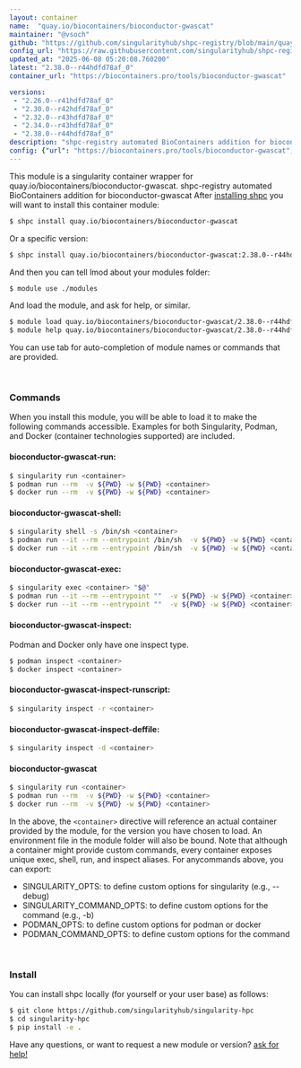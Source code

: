 ```yaml
---
layout: container
name:  "quay.io/biocontainers/bioconductor-gwascat"
maintainer: "@vsoch"
github: "https://github.com/singularityhub/shpc-registry/blob/main/quay.io/biocontainers/bioconductor-gwascat/container.yaml"
config_url: "https://raw.githubusercontent.com/singularityhub/shpc-registry/main/quay.io/biocontainers/bioconductor-gwascat/container.yaml"
updated_at: "2025-06-08 05:20:08.760200"
latest: "2.38.0--r44hdfd78af_0"
container_url: "https://biocontainers.pro/tools/bioconductor-gwascat"

versions:
 - "2.26.0--r41hdfd78af_0"
 - "2.30.0--r42hdfd78af_0"
 - "2.32.0--r43hdfd78af_0"
 - "2.34.0--r43hdfd78af_0"
 - "2.38.0--r44hdfd78af_0"
description: "shpc-registry automated BioContainers addition for bioconductor-gwascat"
config: {"url": "https://biocontainers.pro/tools/bioconductor-gwascat", "maintainer": "@vsoch", "description": "shpc-registry automated BioContainers addition for bioconductor-gwascat", "latest": {"2.38.0--r44hdfd78af_0": "sha256:5975ad01c42de040f2dfd5e2b16eef8c9732f9636c68a6a80dc7be18d482ede5"}, "tags": {"2.26.0--r41hdfd78af_0": "sha256:8e41b2299d783021f0f4b1154580aecf34624358644c2ec50ba5085b6a1c4724", "2.30.0--r42hdfd78af_0": "sha256:3758b2b32f4027ba6f4ccdeb51d0a0f15d6133d7711d2e7ba2420e68e0f5012d", "2.32.0--r43hdfd78af_0": "sha256:fb4b120ca6371d669a0b93c08a518928dcf964d3b146adc2a26ff965272cee1e", "2.34.0--r43hdfd78af_0": "sha256:a48a97ca9e32e868d9a0713b0f1a623b0d6c6050798cf6e8a12234c2d830d3f8", "2.38.0--r44hdfd78af_0": "sha256:5975ad01c42de040f2dfd5e2b16eef8c9732f9636c68a6a80dc7be18d482ede5"}, "docker": "quay.io/biocontainers/bioconductor-gwascat"}
---
```


This module is a singularity container wrapper for quay.io/biocontainers/bioconductor-gwascat.
shpc-registry automated BioContainers addition for bioconductor-gwascat
After [installing shpc](#install) you will want to install this container module:


```bash
$ shpc install quay.io/biocontainers/bioconductor-gwascat
```

Or a specific version:

```bash
$ shpc install quay.io/biocontainers/bioconductor-gwascat:2.38.0--r44hdfd78af_0
```

And then you can tell lmod about your modules folder:

```bash
$ module use ./modules
```

And load the module, and ask for help, or similar.

```bash
$ module load quay.io/biocontainers/bioconductor-gwascat/2.38.0--r44hdfd78af_0
$ module help quay.io/biocontainers/bioconductor-gwascat/2.38.0--r44hdfd78af_0
```

You can use tab for auto-completion of module names or commands that are provided.

<br>

### Commands

When you install this module, you will be able to load it to make the following commands accessible.
Examples for both Singularity, Podman, and Docker (container technologies supported) are included.

#### bioconductor-gwascat-run:

```bash
$ singularity run <container>
$ podman run --rm  -v ${PWD} -w ${PWD} <container>
$ docker run --rm  -v ${PWD} -w ${PWD} <container>
```

#### bioconductor-gwascat-shell:

```bash
$ singularity shell -s /bin/sh <container>
$ podman run --it --rm --entrypoint /bin/sh  -v ${PWD} -w ${PWD} <container>
$ docker run --it --rm --entrypoint /bin/sh  -v ${PWD} -w ${PWD} <container>
```

#### bioconductor-gwascat-exec:

```bash
$ singularity exec <container> "$@"
$ podman run --it --rm --entrypoint ""  -v ${PWD} -w ${PWD} <container> "$@"
$ docker run --it --rm --entrypoint ""  -v ${PWD} -w ${PWD} <container> "$@"
```

#### bioconductor-gwascat-inspect:

Podman and Docker only have one inspect type.

```bash
$ podman inspect <container>
$ docker inspect <container>
```

#### bioconductor-gwascat-inspect-runscript:

```bash
$ singularity inspect -r <container>
```

#### bioconductor-gwascat-inspect-deffile:

```bash
$ singularity inspect -d <container>
```



#### bioconductor-gwascat

```bash
$ singularity run <container>
$ podman run --rm  -v ${PWD} -w ${PWD} <container>
$ docker run --rm  -v ${PWD} -w ${PWD} <container>
```


In the above, the `<container>` directive will reference an actual container provided
by the module, for the version you have chosen to load. An environment file in the
module folder will also be bound. Note that although a container
might provide custom commands, every container exposes unique exec, shell, run, and
inspect aliases. For anycommands above, you can export:

 - SINGULARITY_OPTS: to define custom options for singularity (e.g., --debug)
 - SINGULARITY_COMMAND_OPTS: to define custom options for the command (e.g., -b)
 - PODMAN_OPTS: to define custom options for podman or docker
 - PODMAN_COMMAND_OPTS: to define custom options for the command

<br>

### Install

You can install shpc locally (for yourself or your user base) as follows:

```bash
$ git clone https://github.com/singularityhub/singularity-hpc
$ cd singularity-hpc
$ pip install -e .
```

Have any questions, or want to request a new module or version? [ask for help!](https://github.com/singularityhub/singularity-hpc/issues)